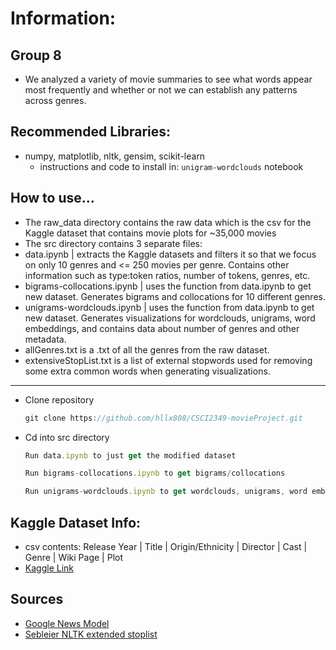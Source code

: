 # Information:

## Group 8
- We analyzed a variety of movie summaries to see what words appear most frequently and whether or not we can establish any patterns across genres.

## Recommended Libraries:
- numpy, matplotlib, nltk, gensim, scikit-learn
    - instructions and code to install in: `unigram-wordclouds` notebook 

## How to use...
- The raw_data directory contains the raw data which is the csv for the Kaggle dataset that contains movie plots for ~35,000 movies
- The src directory contains 3 separate files:
- data.ipynb | extracts the Kaggle datasets and filters it so that we focus on only 10 genres and <= 250 movies per genre. Contains other information such as type:token ratios, number of tokens, genres, etc. 
- bigrams-collocations.ipynb | uses the function from data.ipynb to get new dataset. Generates bigrams and collocations for 10 different genres.
- unigrams-wordclouds.ipynb | uses the function from data.ipynb to get new dataset. Generates visualizations for wordclouds, unigrams, word embeddings, and contains data about number of genres and other metadata.
- allGenres.txt is a .txt of all the genres from the raw dataset.
- extensiveStopList.txt is a list of external stopwords used for removing some extra common words when generating visualizations.
-----------------------------------------------------------------------------------------------------------------------
- Clone repository 
  ```js
  git clone https://github.com/hllx808/CSCI2349-movieProject.git
   ```
- Cd into src directory
  ```js
  Run data.ipynb to just get the modified dataset
   ```
  ```js
  Run bigrams-collocations.ipynb to get bigrams/collocations
   ```
  ```js
  Run unigrams-wordclouds.ipynb to get wordclouds, unigrams, word embeddings, and other metadata
   ```

  
## Kaggle Dataset Info:
- csv contents: Release Year | Title | Origin/Ethnicity | Director | Cast | Genre | Wiki Page | Plot
- [Kaggle Link](https://www.kaggle.com/datasets/jrobischon/wikipedia-movie-plots)

## Sources
- [Google News Model](https://github.com/eyaler/word2vec-slim/)
- [Sebleier NLTK extended stoplist](https://gist.github.com/sebleier/554280)

